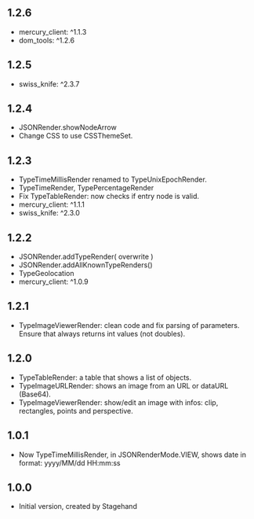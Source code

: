 ## 1.2.6

- mercury_client: ^1.1.3
- dom_tools: ^1.2.6

## 1.2.5

- swiss_knife: ^2.3.7

## 1.2.4

- JSONRender.showNodeArrow
- Change CSS to use CSSThemeSet.

## 1.2.3

- TypeTimeMillisRender renamed to TypeUnixEpochRender.
- TypeTimeRender, TypePercentageRender
- Fix TypeTableRender: now checks if entry node is valid.
- mercury_client: ^1.1.1
- swiss_knife: ^2.3.0

## 1.2.2

- JSONRender.addTypeRender( overwrite )
- JSONRender.addAllKnownTypeRenders()
- TypeGeolocation
- mercury_client: ^1.0.9

## 1.2.1

- TypeImageViewerRender: clean code and fix parsing of parameters. Ensure that always returns int values (not doubles).

## 1.2.0

- TypeTableRender: a table that shows a list of objects.
- TypeImageURLRender: shows an image from an URL or dataURL (Base64).
- TypeImageViewerRender: show/edit an image with infos: clip, rectangles, points and perspective.

## 1.0.1

- Now TypeTimeMillisRender, in JSONRenderMode.VIEW, shows date in format: yyyy/MM/dd HH:mm:ss

## 1.0.0

- Initial version, created by Stagehand
